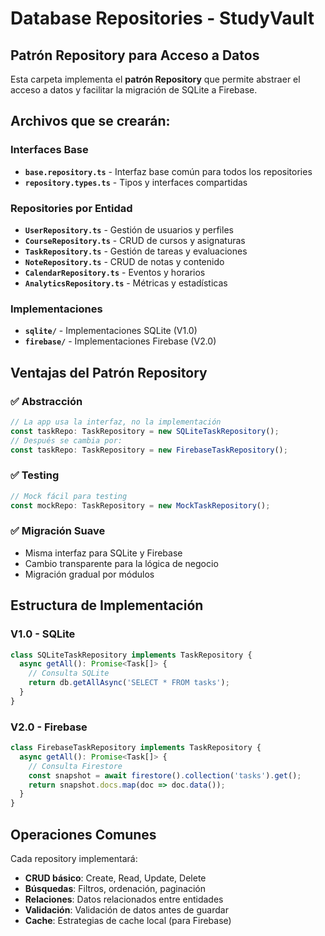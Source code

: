 # Database Repositories - StudyVault

## Patrón Repository para Acceso a Datos

Esta carpeta implementa el **patrón Repository** que permite abstraer el acceso a datos y facilitar la migración de SQLite a Firebase.

## Archivos que se crearán:

### Interfaces Base
- **`base.repository.ts`** - Interfaz base común para todos los repositories
- **`repository.types.ts`** - Tipos y interfaces compartidas

### Repositories por Entidad
- **`UserRepository.ts`** - Gestión de usuarios y perfiles
- **`CourseRepository.ts`** - CRUD de cursos y asignaturas  
- **`TaskRepository.ts`** - Gestión de tareas y evaluaciones
- **`NoteRepository.ts`** - CRUD de notas y contenido
- **`CalendarRepository.ts`** - Eventos y horarios
- **`AnalyticsRepository.ts`** - Métricas y estadísticas

### Implementaciones
- **`sqlite/`** - Implementaciones SQLite (V1.0)
- **`firebase/`** - Implementaciones Firebase (V2.0)

## Ventajas del Patrón Repository

### ✅ **Abstracción**
```typescript
// La app usa la interfaz, no la implementación
const taskRepo: TaskRepository = new SQLiteTaskRepository();
// Después se cambia por:
const taskRepo: TaskRepository = new FirebaseTaskRepository();
```

### ✅ **Testing**
```typescript
// Mock fácil para testing
const mockRepo: TaskRepository = new MockTaskRepository();
```

### ✅ **Migración Suave**
- Misma interfaz para SQLite y Firebase
- Cambio transparente para la lógica de negocio
- Migración gradual por módulos

## Estructura de Implementación

### V1.0 - SQLite
```typescript
class SQLiteTaskRepository implements TaskRepository {
  async getAll(): Promise<Task[]> {
    // Consulta SQLite
    return db.getAllAsync('SELECT * FROM tasks');
  }
}
```

### V2.0 - Firebase
```typescript
class FirebaseTaskRepository implements TaskRepository {
  async getAll(): Promise<Task[]> {
    // Consulta Firestore
    const snapshot = await firestore().collection('tasks').get();
    return snapshot.docs.map(doc => doc.data());
  }
}
```

## Operaciones Comunes

Cada repository implementará:
- **CRUD básico**: Create, Read, Update, Delete
- **Búsquedas**: Filtros, ordenación, paginación
- **Relaciones**: Datos relacionados entre entidades
- **Validación**: Validación de datos antes de guardar
- **Cache**: Estrategias de cache local (para Firebase)
